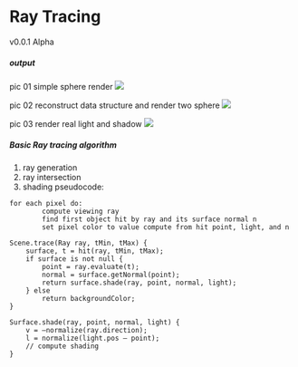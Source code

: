 Ray Tracing
==========

v0.0.1 Alpha

##### output
pic 01 simple sphere render
![](http://li-lang.oss-cn-shanghai.aliyuncs.com/out.png)

pic 02 reconstruct data structure and render two sphere
![](http://li-lang.oss-cn-shanghai.aliyuncs.com/scene.png)

pic 03 render real light and shadow
![](http://li-lang.oss-cn-shanghai.aliyuncs.com/out.png)


##### Basic Ray tracing algorithm
1. ray generation
2. ray intersection
3. shading
pseudocode:
```
for each pixel do:
        compute viewing ray
        find first object hit by ray and its surface normal n
        set pixel color to value compute from hit point, light, and n
```

```
Scene.trace(Ray ray, tMin, tMax) {
    surface, t = hit(ray, tMin, tMax);
    if surface is not null {
        point = ray.evaluate(t);
        normal = surface.getNormal(point);
        return surface.shade(ray, point, normal, light);
    } else
        return backgroundColor;
}

Surface.shade(ray, point, normal, light) {
    v = –normalize(ray.direction);
    l = normalize(light.pos – point);
    // compute shading
}
```
